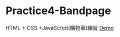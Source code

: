 # Practice4-Bandpage

HTML + CSS +JavaScript(購物車)練習
[Demo](https://woowooyong.github.io/Practice4-Bandpage/)
